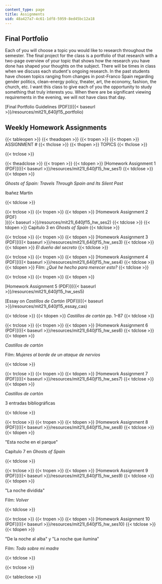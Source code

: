 ```yaml
---
content_type: page
title: Assignments
uid: 48a427a7-4c61-1df8-5959-8ed45bc12a18
---
```


Final Portfolio
---------------

Each of you will choose a topic you would like to research throughout the semester. The final project for the class is a portfolio of that research with a two-page overview of your topic that shows how the research you have done has shaped your thoughts on the subject. There will be times in class when we discuss each student's ongoing research. In the past students have chosen topics ranging from changes in post-Franco Spain regarding gender politics, clean-energy policy, theater, art, the economy, fashion, the church, etc. I want this class to give each of you the opportunity to study something that truly interests you. When there are be significant viewing requirements in the evening, we will not have class that day.

[Final Portfolio Guidelines (PDF)]({{< baseurl >}}/resources/mit21l_640jf15_portfolio)

Weekly Homework Assignments
---------------------------

{{< tableopen >}}
{{< theadopen >}}
{{< tropen >}}
{{< thopen >}}
ASSIGNMENT #
{{< thclose >}}
{{< thopen >}}
TOPICS
{{< thclose >}}

{{< trclose >}}

{{< theadclose >}}
{{< tropen >}}
{{< tdopen >}}
[Homework Assignment 1 (PDF)]({{< baseurl >}}/resources/mit21l_640jf15_hw_ses1)
{{< tdclose >}}
{{< tdopen >}}


_Ghosts of Spain: Travels Through Spain and Its Silent Past_

Ibañez Martín


{{< tdclose >}}

{{< trclose >}}
{{< tropen >}}
{{< tdopen >}}
[Homework Assignment 2 (PDF)  
]({{< baseurl >}}/resources/mit21l_640jf15_hw_ses2)
{{< tdclose >}}
{{< tdopen >}}
Capítulo 3 en _Ghosts of Spain_
{{< tdclose >}}

{{< trclose >}}
{{< tropen >}}
{{< tdopen >}}
[Homework Assignment 3 (PDF)]({{< baseurl >}}/resources/mit21l_640jf15_hw_ses3)
{{< tdclose >}}
{{< tdopen >}}
_El dueño del secreto_
{{< tdclose >}}

{{< trclose >}}
{{< tropen >}}
{{< tdopen >}}
[Homework Assignment 4 (PDF)]({{< baseurl >}}/resources/mit21l_640jf15_hw_ses4)
{{< tdclose >}}
{{< tdopen >}}
Film: ¿_Qué he hecho para merecer esto?_
{{< tdclose >}}

{{< trclose >}}
{{< tropen >}}
{{< tdopen >}}


[Homework Assignment 5 (PDF)]({{< baseurl >}}/resources/mit21l_640jf15_hw_ses5)

[Essay on _Castillos de Cartón_ (PDF)]({{< baseurl >}}/resources/mit21l_640jf15_essay_cas)


{{< tdclose >}}
{{< tdopen >}}
_Castillos de cartón_ pp. 1–87
{{< tdclose >}}

{{< trclose >}}
{{< tropen >}}
{{< tdopen >}}
[Homework Assignment 6 (PDF)]({{< baseurl >}}/resources/mit21l_640jf15_hw_ses6)
{{< tdclose >}}
{{< tdopen >}}


_Castillos de cartón_

Film: _Mujeres al borde de un ataque de nervios_


{{< tdclose >}}

{{< trclose >}}
{{< tropen >}}
{{< tdopen >}}
[Homework Assignment 7 (PDF)]({{< baseurl >}}/resources/mit21l_640jf15_hw_ses7)
{{< tdclose >}}
{{< tdopen >}}


_Castillos de cartón_

3 entradas bibliográficas


{{< tdclose >}}

{{< trclose >}}
{{< tropen >}}
{{< tdopen >}}
[Homework Assignment 8 (PDF)]({{< baseurl >}}/resources/mit21l_640jf15_hw_ses8)
{{< tdclose >}}
{{< tdopen >}}


"Esta noche en el parque"

Capítulo 7 en _Ghosts of Spain_


{{< tdclose >}}

{{< trclose >}}
{{< tropen >}}
{{< tdopen >}}
[Homework Assignment 9 (PDF)]({{< baseurl >}}/resources/mit21l_640jf15_hw_ses9)
{{< tdclose >}}
{{< tdopen >}}


"La noche dividida"

Film: _Volver_


{{< tdclose >}}

{{< trclose >}}
{{< tropen >}}
{{< tdopen >}}
[Homework Assignment 10 (PDF)]({{< baseurl >}}/resources/mit21l_640jf15_hw_ses10)
{{< tdclose >}}
{{< tdopen >}}


"De la noche al alba" y "La noche que ilumina"

Film: _Todo sobre mi madre_


{{< tdclose >}}

{{< trclose >}}

{{< tableclose >}}